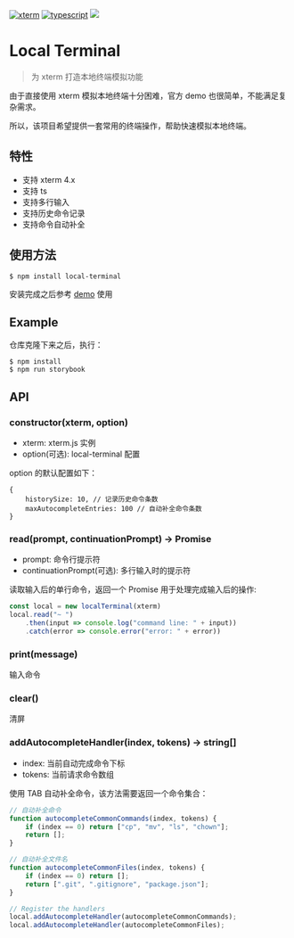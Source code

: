 [![xterm](https://img.shields.io/badge/local-xterm-blue.svg)](https://xtermjs.org/)
[![typescript](https://img.shields.io/badge/language-typescript-blue.svg)](https://www.tslang.cn/index.html)
![](https://img.shields.io/badge/license-MIT-000000.svg)

# Local Terminal

> 为 xterm 打造本地终端模拟功能

由于直接使用 xterm 模拟本地终端十分困难，官方 demo 也很简单，不能满足复杂需求。

所以，该项目希望提供一套常用的终端操作，帮助快速模拟本地终端。

## 特性

* 支持 xterm 4.x
* 支持 ts
* 支持多行输入
* 支持历史命令记录
* 支持命令自动补全

## 使用方法

``` shell
$ npm install local-terminal
```

安装完成之后参考 [demo](https://github.com/KayneWang/local-terminal/blob/master/src/demos/react.stories.js) 使用

## Example

仓库克隆下来之后，执行：

``` shell
$ npm install
$ npm run storybook
```

## API

### constructor(xterm, option)

* xterm: xterm.js 实例
* option(可选): local-terminal 配置

option 的默认配置如下：

``` 
{
    historySize: 10, // 记录历史命令条数
    maxAutocompleteEntries: 100 // 自动补全命令条数
}
```

### read(prompt, continuationPrompt) -> Promise

* prompt: 命令行提示符
* continuationPrompt(可选): 多行输入时的提示符

读取输入后的单行命令，返回一个 Promise 用于处理完成输入后的操作:

``` js
const local = new localTerminal(xterm)
local.read("~ ")
    .then(input => console.log("command line: " + input))
    .catch(error => console.error("error: " + error))
```

### print(message)

输入命令

### clear()

清屏

### addAutocompleteHandler(index, tokens) -> string[]

* index: 当前自动完成命令下标
* tokens: 当前请求命令数组

使用 TAB 自动补全命令，该方法需要返回一个命令集合：

``` js
// 自动补全命令
function autocompleteCommonCommands(index, tokens) {
    if (index == 0) return ["cp", "mv", "ls", "chown"];
    return [];
}

// 自动补全文件名
function autocompleteCommonFiles(index, tokens) {
    if (index == 0) return [];
    return [".git", ".gitignore", "package.json"];
}

// Register the handlers
local.addAutocompleteHandler(autocompleteCommonCommands);
local.addAutocompleteHandler(autocompleteCommonFiles);
```
